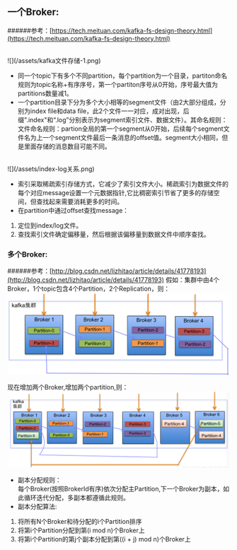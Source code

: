 #
## **一个Broker:**

######参考：[https://tech.meituan.com/kafka-fs-design-theory.html](https://tech.meituan.com/kafka-fs-design-theory.html)

<br>
![](/assets/kafka文件存储-1.png)

* 同一个topic下有多个不同partition，每个partition为一个目录，partiton命名规则为topic名称+有序序号，第一个partiton序号从0开始，序号最大值为partitions数量减1。
* 一个partition目录下分为多个大小相等的segment文件（由2大部分组成，分别为index file和data file，此2个文件一一对应，成对出现，后缀".index"和“.log”分别表示为segment索引文件、数据文件）。其命名规则：文件命名规则：partion全局的第一个segment从0开始，后续每个segment文件名为上一个segment文件最后一条消息的offset值。segment大小相同，但是里面存储的消息数目可能不同。  

<br>
![](/assets/index-log关系.png)

* 索引采取稀疏索引存储方式，它减少了索引文件大小。稀疏索引为数据文件的每个对应message设置一个元数据指针,它比稠密索引节省了更多的存储空间，但查找起来需要消耗更多的时间。
* 在partition中通过offset查找message：
1. 定位到index/log文件。
2. 查找索引文件确定偏移量，然后根据该偏移量到数据文件中顺序查找。



### **多个Broker:**
######参考：[http://blog.csdn.net/lizhitao/article/details/41778193](http://blog.csdn.net/lizhitao/article/details/41778193)
假如：集群中由4个Broker，1个topic包含4个Partition，2个Replication，则：  
![](/assets/Kafka集群partitions_replicas分配.png)

现在增加两个Broker,增加两个partition,则：  
![](/assets/增加broker-partition.png)

* 副本分配规则：<br>
  每个Broker(按照BrokerId有序)依次分配主Partition,下一个Broker为副本，如此循环迭代分配，多副本都遵循此规则。
* 副本分配算法:<br>
 1. 将所有N个Broker和待分配的i个Partition排序
 2. 将第i个Partition分配到第(i mod n)个Broker上
 3. 将第i个Partition的第j个副本分配到第((i + j) mod n)个Broker上